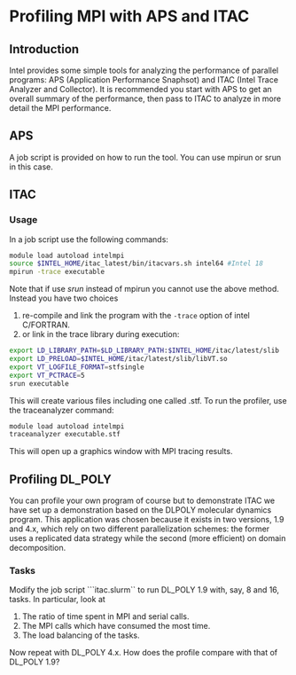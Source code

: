 # Profiling MPI with APS and ITAC

## Introduction

Intel provides some simple tools for analyzing the performance of parallel programs: APS (Application Performance Snaphsot) and ITAC (Intel Trace Analyzer and Collector). It is recommended you
start with APS to get an overall summary of the performance, then pass to ITAC to analyze in more
detail the MPI performance.

## APS
A job script is provided on how to run the tool. You can use mpirun or srun in this case.

## ITAC

### Usage

In a job script use the following commands:

```bash
module load autoload intelmpi
source $INTEL_HOME/itac_latest/bin/itacvars.sh intel64 #Intel 18
mpirun -trace executable
```
Note that if use *srun* instead of mpirun you cannot use the above method. Instead you have
two choices
1.  re-compile and link the program with the ```-trace``` option of intel C/FORTRAN.
2. or link in the trace library during execution:

```bash
export LD_LIBRARY_PATH=$LD_LIBRARY_PATH:$INTEL_HOME/itac/latest/slib
export LD_PRELOAD=$INTEL_HOME/itac/latest/slib/libVT.so
export VT_LOGFILE_FORMAT=stfsingle
export VT_PCTRACE=5
srun executable
```

This will create various files including one called <executable>.stf.
To run the profiler, use the traceanalyzer command:
```bash
module load autoload intelmpi
traceanalyzer executable.stf
```
This will open up a graphics window with MPI tracing results.

## Profiling DL_POLY
You can profile your own program of course but to demonstrate ITAC we have set up a demonstration based on the 
DLPOLY molecular dynamics program. This application was chosen because it exists in two versions, 1.9 and 4.x, which rely on two different parallelization schemes: the former uses a replicated data strategy while the second (more efficient) on domain decomposition.

### Tasks
Modify the job script ```itac.slurm`` to run DL_POLY 1.9 with, say, 8 and 16, tasks. In particular, look at
1. The ratio of time spent in MPI and serial calls.
2. The MPI calls which have consumed the most time.
3. The load balancing of the tasks.

Now repeat with DL_POLY 4.x. How does the profile compare with that of DL_POLY 1.9?



